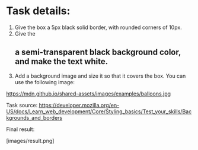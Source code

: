 # Task details:

1. Give the box a 5px black solid border, with rounded corners of 10px.
2. Give the <h2> a semi-transparent black background color, and make the text white.
3. Add a background image and size it so that it covers the box. You can use the following image:

https://mdn.github.io/shared-assets/images/examples/balloons.jpg

Task source: https://developer.mozilla.org/en-US/docs/Learn_web_development/Core/Styling_basics/Test_your_skills/Backgrounds_and_borders

Final result:

[images/result.png]